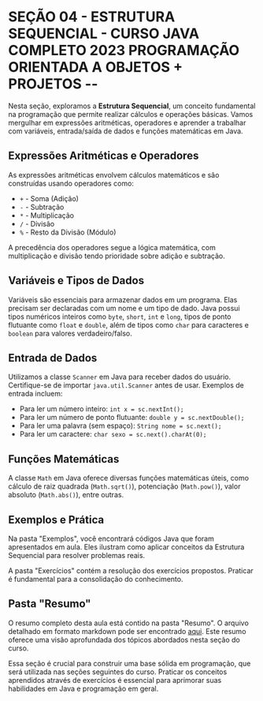 # SEÇÃO 04 - ESTRUTURA SEQUENCIAL - CURSO JAVA COMPLETO 2023 PROGRAMAÇÃO ORIENTADA A OBJETOS + PROJETOS --

Nesta seção, exploramos a **Estrutura Sequencial**, um conceito fundamental na programação que permite realizar cálculos e operações básicas. Vamos mergulhar em expressões aritméticas, operadores e aprender a trabalhar com variáveis, entrada/saída de dados e funções matemáticas em Java.

## Expressões Aritméticas e Operadores

As expressões aritméticas envolvem cálculos matemáticos e são construídas usando operadores como:

- `+` - Soma (Adição)
- `-` - Subtração
- `*` - Multiplicação
- `/` - Divisão
- `%` - Resto da Divisão (Módulo)

A precedência dos operadores segue a lógica matemática, com multiplicação e divisão tendo prioridade sobre adição e subtração.

## Variáveis e Tipos de Dados

Variáveis são essenciais para armazenar dados em um programa. Elas precisam ser declaradas com um nome e um tipo de dado. Java possui tipos numéricos inteiros como `byte`, `short`, `int` e `long`, tipos de ponto flutuante como `float` e `double`, além de tipos como `char` para caracteres e `boolean` para valores verdadeiro/falso.

## Entrada de Dados

Utilizamos a classe `Scanner` em Java para receber dados do usuário. Certifique-se de importar `java.util.Scanner` antes de usar. Exemplos de entrada incluem:

- Para ler um número inteiro: `int x = sc.nextInt();`
- Para ler um número de ponto flutuante: `double y = sc.nextDouble();`
- Para ler uma palavra (sem espaço): `String nome = sc.next();`
- Para ler um caractere: `char sexo = sc.next().charAt(0);`

## Funções Matemáticas

A classe `Math` em Java oferece diversas funções matemáticas úteis, como cálculo de raiz quadrada (`Math.sqrt()`), potenciação (`Math.pow()`), valor absoluto (`Math.abs()`), entre outras.

## Exemplos e Prática

Na pasta "Exemplos", você encontrará códigos Java que foram apresentados em aula. Eles ilustram como aplicar conceitos da Estrutura Sequencial para resolver problemas reais.

A pasta "Exercícios" contém a resolução dos exercícios propostos. Praticar é fundamental para a consolidação do conhecimento.

## Pasta "Resumo"

O resumo completo desta aula está contido na pasta "Resumo". O arquivo detalhado em formato markdown pode ser encontrado [aqui](caminho/para/o/arquivo.md). Este resumo oferece uma visão aprofundada dos tópicos abordados nesta seção do curso.

Essa seção é crucial para construir uma base sólida em programação, que será utilizada nas seções seguintes do curso. Praticar os conceitos aprendidos através de exercícios é essencial para aprimorar suas habilidades em Java e programação em geral.
